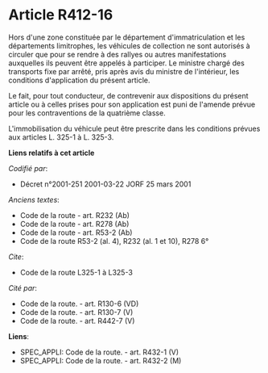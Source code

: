 # Article R412-16

Hors d'une zone constituée par le département d'immatriculation et les départements limitrophes, les véhicules de collection
ne sont autorisés à circuler que pour se rendre à des rallyes ou autres manifestations auxquelles ils peuvent être appelés à
participer. Le ministre chargé des transports fixe par arrêté, pris après avis du ministre de l'intérieur, les conditions
d'application du présent article.

Le fait, pour tout conducteur, de contrevenir aux dispositions du présent article ou à celles prises pour son application est
puni de l'amende prévue pour les contraventions de la quatrième classe.

L'immobilisation du véhicule peut être prescrite dans les conditions prévues aux articles L. 325-1 à L. 325-3.

**Liens relatifs à cet article**

_Codifié par_:

  - Décret n°2001-251 2001-03-22 JORF 25 mars 2001

_Anciens textes_:

  - Code de la route - art. R232 (Ab)
  - Code de la route - art. R278 (Ab)
  - Code de la route - art. R53-2 (Ab)
  - Code de la route R53-2 (al. 4), R232 (al. 1 et 10), R278 6°

_Cite_:

  - Code de la route L325-1 à L325-3

_Cité par_:

  - Code de la route. - art. R130-6 (VD)
  - Code de la route. - art. R130-7 (V)
  - Code de la route. - art. R442-7 (V)

**Liens**:

  - SPEC_APPLI: Code de la route. - art. R432-1 (V)
  - SPEC_APPLI: Code de la route. - art. R432-2 (M)

